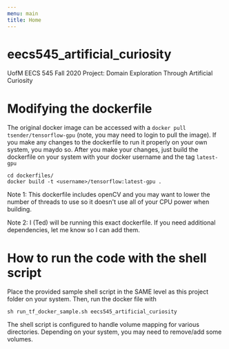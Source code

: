 ```yaml
---
menu: main
title: Home
---
```


# eecs545_artificial_curiosity
UofM EECS 545 Fall 2020 Project: Domain Exploration Through Artificial Curiosity

# Modifying the dockerfile
The original docker image can be accessed with a `docker pull tsender/tensorflow-gpu` (note, you may need to login to pull the image). If you  make any changes to the dockerfile to run it properly on your own system, you maydo so. After you make your changes, just build the dockerfile on your system with your docker username and the tag `latest-gpu`

    cd dockerfiles/
    docker build -t <username>/tensorflow:latest-gpu .
    
Note 1: This dockerfile includes openCV and you may want to lower the number of threads to use so it doesn't use all of your CPU power when building.

Note 2: I (Ted) will be running this exact dockerfile. If you need additional dependencies, let me know so I can add them.

# How to run the code with the shell script
Place the provided sample shell script in the SAME level as this project folder on your system. Then, run the docker file with 

    sh run_tf_docker_sample.sh eecs545_artificial_curiosity
    
The shell script is configured to handle volume mapping for various directories. Depending on your system, you may need to remove/add some volumes.
